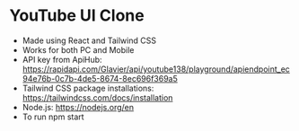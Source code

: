 # YouTube UI Clone
- Made using React and Tailwind CSS
- Works for both PC and Mobile
- API key from ApiHub: https://rapidapi.com/Glavier/api/youtube138/playground/apiendpoint_ec94e76b-0c7b-4de5-8674-8ec696f369a5
- Tailwind CSS package installations: https://tailwindcss.com/docs/installation
- Node.js: https://nodejs.org/en
- To run npm start

